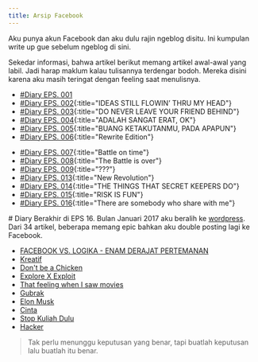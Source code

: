```yaml
---
title: Arsip Facebook
---
```


Aku punya akun Facebook dan aku dulu rajin ngeblog disitu. Ini kumpulan write up gue sebelum ngeblog di sini.

Sekedar informasi, bahwa artikel berikut memang artikel awal-awal yang labil. Jadi harap maklum kalau tulisannya terdengar bodoh. Mereka disini karena aku masih teringat dengan feeling saat menulisnya.

+ [#Diary EPS. 001](https://web.facebook.com/WillandMubarok/posts/652914904864350)
+ [#Diary EPS. 002](https://web.facebook.com/WillandMubarok/posts/653811521441355){:title="IDEAS STILL FLOWIN’ THRU MY HEAD"}
+ [#Diary EPS. 003](https://web.facebook.com/WillandMubarok/posts/654640734691767){:title="DO NEVER LEAVE YOUR FRIEND BEHIND"}
+ [#Diary EPS. 004](https://web.facebook.com/WillandMubarok/posts/654640734691767){:title="ADALAH SANGAT ERAT, OK"}
+ [#Diary EPS. 005](https://web.facebook.com/WillandMubarok/posts/656756551146852){:title="BUANG KETAKUTANMU, PADA APAPUN"}
+ [#Diary EPS. 006](https://web.facebook.com/WillandMubarok/posts/676807372475103){:title="Rewrite Edition"}
<!--+ [Cross-Eye](https://web.facebook.com/WillandMubarok/posts/680920695397104)-->
+ [#Diary EPS. 007](https://web.facebook.com/WillandMubarok/posts/688742564614917){:title="Battle on time"}
+ [#Diary EPS. 008](https://web.facebook.com/WillandMubarok/posts/693903894098784){:title="The Battle is over"}
+ [#Diary EPS. 009](https://web.facebook.com/WillandMubarok/posts/707831379372702){:title="???"}
+ [#Diary EPS. 013](https://web.facebook.com/WillandMubarok/posts/747471125408727){:title="New Revolution"}
+ [#Diary EPS. 014](https://web.facebook.com/WillandMubarok/posts/761764430646063){:title="THE THINGS THAT SECRET KEEPERS DO"}
+ [#Diary EPS. 015](https://web.facebook.com/WillandMubarok/posts/774584212697418){:title="RISK IS FUN"}
+ [#Diary EPS. 016](https://web.facebook.com/WillandMubarok/posts/780322042123635){:title="There are somebody who share with me"}

\# Diary Berakhir di EPS 16. Bulan Januari 2017 aku beralih ke [wordpress](https://willandgottaloveideas.wordpress.com). Dari 34 artikel, beberapa memang epic bahkan aku double posting lagi ke Facebook.

+ [FACEBOOK VS. LOGIKA - ENAM DERAJAT PERTEMANAN](https://www.facebook.com/WillandMubarok/posts/627158960773278)
+ [Kreatif](https://web.facebook.com/WillandMubarok/posts/812885108867328)
+ [Don't be a Chicken](https://web.facebook.com/WillandMubarok/posts/823021817853657)
+ [Explore X Exploit](https://web.facebook.com/WillandMubarok/posts/838900642932441)
+ [That feeling when I saw movies](https://web.facebook.com/WillandMubarok/posts/839656152856890)
+ [Gubrak](https://web.facebook.com/WillandMubarok/posts/851786428310529)
+ [Elon Musk](https://web.facebook.com/WillandMubarok/posts/854852398003932)
+ [Cinta](https://web.facebook.com/WillandMubarok/posts/859406524215186)
+ [Stop Kuliah Dulu](https://web.facebook.com/WillandMubarok/posts/890257394463432)
+ [Hacker](https://web.facebook.com/WillandMubarok/posts/976422492513588)

> Tak perlu menunggu keputusan yang benar, tapi buatlah keputusan lalu buatlah itu benar.
